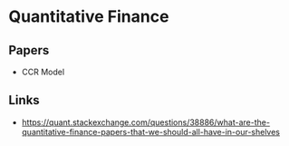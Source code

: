 # Quantitative Finance 

## Papers

* CCR Model

## Links

* https://quant.stackexchange.com/questions/38886/what-are-the-quantitative-finance-papers-that-we-should-all-have-in-our-shelves
